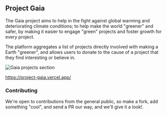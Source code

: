 ## Project Gaia

The Gaia project aims to help in the fight against global warming and deteriorating climate conditions; to help make the world "greener" and safer, by making it easier to engage "green" projects and foster growth for every project. 

The platform aggregates a list of projects directly involved with making a Earth "greener", and allows users to donate to the cause of a project that they find interesting or believe in.

![Gaia projects section](https://imgur.com/sm5b29M.png)

https://project-gaia.vercel.app/

### Contributing

We're open to contributions from the general public, so make a fork, add something "cool", and send a PR our way, and we'll give it a look!.

